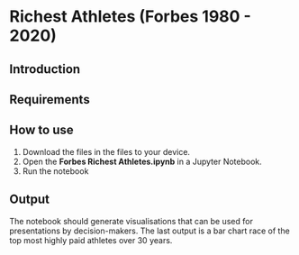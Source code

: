 # Richest Athletes (Forbes 1980 - 2020)
  
## Introduction

## Requirements

## How to use

1. Download the files in the files to your device.
2. Open the **Forbes Richest Athletes.ipynb** in a Jupyter Notebook.
3. Run the notebook

## Output

The notebook should generate visualisations that can be used for presentations by decision-makers. The last output is a bar chart race of the top most highly paid athletes over 30 years.
